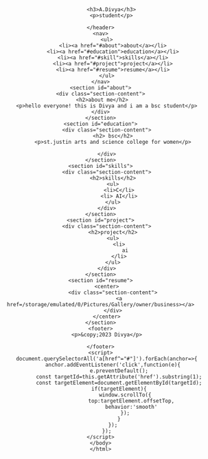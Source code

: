 <!DOCTYPE html>
<html>
<head>
<title>Your Name Portfolio</title>
<style>
body {
    font-family: Arial, sans-serif;
margin: 0;
padding: 0;
background-white: #fff;
}
header {
background-blue: #333;
color: efff;
text-align: center;
padding: 2rem 0;
position: relative; /* Add this */
}
.header-content h1 {
font-size: 2.5rem;
}
/* Add styles for the round profile picture */

.profile-picture {

width: 100px; /*Adjust the size as needed */
height : 100px;
border-radius: 75%; /*Create a circular shape*/
object-fit: cover;/*to ensure the img fill circular area */
position: absolute;
top: 75px;
left: 75px;
}
nav {
    background-color: #333;
   color: #fff;
   text-align: center;
}
 nav u1 {
    list-style-type: none;
    padding: 0 ;

 }
 nav u1 li {
    display: inline;
    margin: 0 20px;

 }
 nav u1 li a {
    text-decoration: none;
    color: #fff;
 }
 .section-content{
    background-color: #fff;
    padding: 2rem;
    margin: 1rem;
    border-radius: 20px;
    box-shadow: 0 0 20px rgba(0,0,0,0.1);
 }
 .download-button{
    background-color: #333;
    color:#fff ;
    padding: 0.5rem 1rem;
    text-decoration: none;
    border-radius: 20px;
    display: inline-block;
    margin-top: 10px;

 }
 .download-button:hover{
    background-color: #555;

 }
 footer{
    text-align: center;
    padding: 1rem 0;
    background-color: #333;
    color: #fff;

 }
 u1{
    list-style-type: disc;
    padding-left: 20px;
 }
 </style>
 </head>
 <body>
    <header>

           <h3>A.Divya</h3>
           <p>student</p>
        
    </header>
    <nav>
        <ul>
            <li><a href="#about">about</a></li>
            <li><a href="#education">education</a></li>
            <li><a href="#skill">skills</a></li>
            <li><a href="#project">project</a></li>
            <li><a href="#resume">resume</a></li>
        </ul>
    </nav>
    <section id="about">
    <div class="section-content">
        <h2>about me</h2>   
        <p>hello everyone! this is Divya and i am a bsc student</p>
    </div>
    </section>
    <section id="education">
        <div class="section-content">
            <h2> bsc</h2>
            <p>st.justin arts and science college for women</p>
        
        </div>
    </section>
    <section id="skills">
        <div class="section-content">
            <h2>skills</h2>
            <ul>
                <li>C</li>
                <li> AI</li>
            </ul>
        </div>
    </section>
    <section id="project">
        <div class="section-content">
            <h2>project</h2>
            <ul>
                <li>
                    ai
                </li>
            </ul>
        </div>
    </section>
    <section id="resume">
        <center>
            <div class="section-content">
                <a href=/storage/emulated/0/Pictures/Gallery/owner/business></a>
            </div>
        </center>
    </section>
    <footer>
        <p>&copy;2023 Divya</p>

    </footer>
    <script>
        document.querySelectorAll('a[href^="#"]').forEach(anchor=>{
            anchor.addEventListener('click',function(e){
                e.preventDefault();
                const targetId=this.getAttribute('href').substring(1);
                const targetElement=document.getElementById(targetId);
                if(targetElement){
                    window.scrollTo({
                        top:targetElement.offsetTop,
                        behavior:'smooth'
                    });
                }
            });
        });
    </script>
    </body>
    </html>
